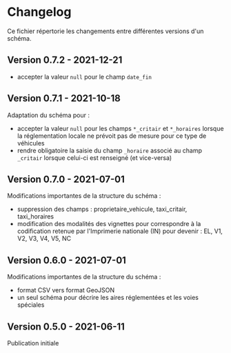 <MenuSchema />

# Changelog

Ce fichier répertorie les changements entre différentes versions d'un schéma.

## Version 0.7.2 - 2021-12-21

- accepter la valeur `null` pour le champ `date_fin`

## Version 0.7.1 - 2021-10-18

Adaptation du schéma pour :
- accepter la valeur `null` pour les champs `*_critair` et `*_horaires` lorsque la réglementation locale ne prévoit pas de mesure pour ce type de véhicules
- rendre obligatoire la saisie du champ `_horaire` associé au champ `_critair` lorsque celui-ci est renseigné (et vice-versa)


## Version 0.7.0 - 2021-07-01

Modifications importantes de la structure du schéma :
- suppression des champs : proprietaire_vehicule, taxi_critair, taxi_horaires
- modification des modalités des vignettes pour correspondre à la codification retenue par l'Imprimerie nationale (IN) pour devenir : EL, V1, V2, V3, V4, V5, NC

## Version 0.6.0 - 2021-07-01

Modifications importantes de la structure du schéma : 
- format CSV vers format GeoJSON
- un seul schéma pour décrire les aires réglementées et les voies spéciales 

## Version 0.5.0 - 2021-06-11

Publication initiale
